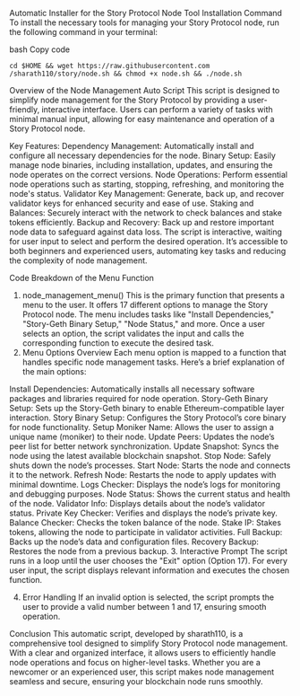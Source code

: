 Automatic Installer for the Story Protocol Node
Tool Installation Command
To install the necessary tools for managing your Story Protocol node, run the following command in your terminal:

bash
Copy code

```
cd $HOME && wget https://raw.githubusercontent.com /sharath110/story/node.sh && chmod +x node.sh && ./node.sh
```

Overview of the Node Management Auto Script
This script is designed to simplify node management for the Story Protocol by providing a user-friendly, interactive interface. Users can perform a variety of tasks with minimal manual input, allowing for easy maintenance and operation of a Story Protocol node.

Key Features:
Dependency Management: Automatically install and configure all necessary dependencies for the node.
Binary Setup: Easily manage node binaries, including installation, updates, and ensuring the node operates on the correct versions.
Node Operations: Perform essential node operations such as starting, stopping, refreshing, and monitoring the node's status.
Validator Key Management: Generate, back up, and recover validator keys for enhanced security and ease of use.
Staking and Balances: Securely interact with the network to check balances and stake tokens efficiently.
Backup and Recovery: Back up and restore important node data to safeguard against data loss.
The script is interactive, waiting for user input to select and perform the desired operation. It’s accessible to both beginners and experienced users, automating key tasks and reducing the complexity of node management.

Code Breakdown of the Menu Function
1. node_management_menu()
This is the primary function that presents a menu to the user.
It offers 17 different options to manage the Story Protocol node.
The menu includes tasks like "Install Dependencies," "Story-Geth Binary Setup," "Node Status," and more.
Once a user selects an option, the script validates the input and calls the corresponding function to execute the desired task.
2. Menu Options Overview
Each menu option is mapped to a function that handles specific node management tasks. Here’s a brief explanation of the main options:

Install Dependencies: Automatically installs all necessary software packages and libraries required for node operation.
Story-Geth Binary Setup: Sets up the Story-Geth binary to enable Ethereum-compatible layer interaction.
Story Binary Setup: Configures the Story Protocol’s core binary for node functionality.
Setup Moniker Name: Allows the user to assign a unique name (moniker) to their node.
Update Peers: Updates the node’s peer list for better network synchronization.
Update Snapshot: Syncs the node using the latest available blockchain snapshot.
Stop Node: Safely shuts down the node’s processes.
Start Node: Starts the node and connects it to the network.
Refresh Node: Restarts the node to apply updates with minimal downtime.
Logs Checker: Displays the node’s logs for monitoring and debugging purposes.
Node Status: Shows the current status and health of the node.
Validator Info: Displays details about the node’s validator status.
Private Key Checker: Verifies and displays the node’s private key.
Balance Checker: Checks the token balance of the node.
Stake IP: Stakes tokens, allowing the node to participate in validator activities.
Full Backup: Backs up the node’s data and configuration files.
Recovery Backup: Restores the node from a previous backup.
3. Interactive Prompt
The script runs in a loop until the user chooses the "Exit" option (Option 17). For every user input, the script displays relevant information and executes the chosen function.

4. Error Handling
If an invalid option is selected, the script prompts the user to provide a valid number between 1 and 17, ensuring smooth operation.

Conclusion
This automatic script, developed by sharath110, is a comprehensive tool designed to simplify Story Protocol node management. With a clear and organized interface, it allows users to efficiently handle node operations and focus on higher-level tasks. Whether you are a newcomer or an experienced user, this script makes node management seamless and secure, ensuring your blockchain node runs smoothly.





